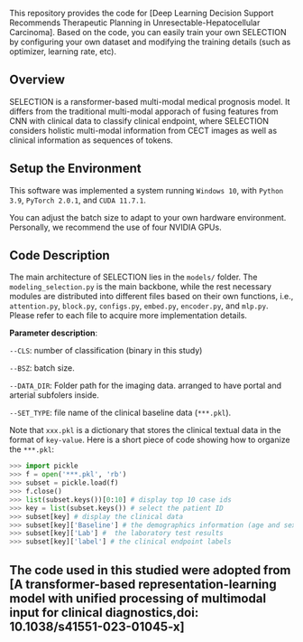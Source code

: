 This repository provides the code for [Deep Learning Decision Support Recommends Therapeutic Planning in Unresectable-Hepatocellular Carcinoma]. Based on the code, you can easily train your own SELECTION by configuring your own dataset and modifying the training details (such as optimizer, learning rate, etc).

## Overview
SELECTION is a ransformer-based multi-modal medical prognosis model. It differs from the traditional multi-modal apporach of fusing features from CNN with clinical data to classify clinical endpoint, where SELECTION considers holistic multi-modal information from CECT images as well as clinical information as sequences of tokens.

## Setup the Environment
This software was implemented a system running `Windows 10`, with `Python 3.9`, `PyTorch 2.0.1`, and `CUDA 11.7.1`.

You can adjust the batch size to adapt to your own hardware environment. Personally, we recommend the use of four NVIDIA GPUs.

## Code Description
The main architecture of SELECTION lies in the `models/` folder. The `modeling_selection.py` is the main backbone, while the rest necessary modules are distributed into different files based on their own functions, i.e., `attention.py`, `block.py`, `configs.py`, `embed.py`, `encoder.py`, and `mlp.py`. Please refer to each file to acquire more implementation details. 

**Parameter description**:

`--CLS`: number of classification (binary in this study)

`--BSZ`: batch size.

`--DATA_DIR`: Folder path for the imaging data. arranged to have portal and arterial subfolers inside.

`--SET_TYPE`: file name of the clinical baseline data (`***.pkl`).

Note that `xxx.pkl` is a dictionary that stores the clinical textual data in the format of `key-value`. Here is a short piece of code showing how to organize the `***.pkl`:
```python
>>> import pickle
>>> f = open('***.pkl', 'rb')
>>> subset = pickle.load(f)
>>> f.close()
>>> list(subset.keys())[0:10] # display top 10 case ids
>>> key = list(subset.keys()) # select the patient ID
>>> subset[key] # display the clinical data
>>> subset[key]['Baseline'] # the demographics information (age and sex)
>>> subset[key]['Lab'] #  the laboratory test results
>>> subset[key]['label'] # the clinical endpoint labels
```

## The code used in this studied were adopted from [A transformer-based representation-learning model with unified processing of multimodal input for clinical diagnostics,doi: 10.1038/s41551-023-01045-x]

